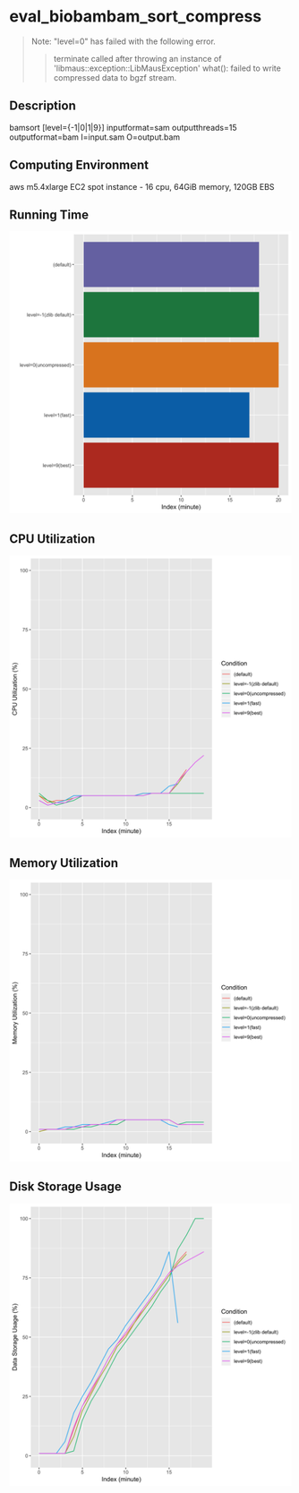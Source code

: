 # eval_biobambam_sort_compress

> Note: "level=0" has failed with the following error.
>> terminate called after throwing an instance of 'libmaus::exception::LibMausException'
>> what(): failed to write compressed data to bgzf stream.

## Description
bamsort [level={-1|0|1|9}] inputformat=sam outputthreads=15 outputformat=bam I=input.sam O=output.bam

## Computing Environment
aws m5.4xlarge EC2 spot instance - 16 cpu, 64GiB memory, 120GB EBS

## Running Time
![Running Time](output/running_time.png)

## CPU Utilization
![CPU Utilization](output/cpu_utilization.png)

## Memory Utilization
![Memory Utilization](output/memory_utilization.png)

## Disk Storage Usage
![Disk Storage Usage](output/disk_storage_usage.png)
